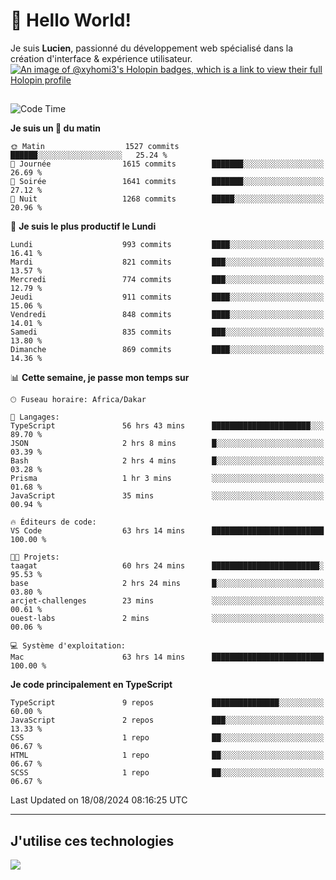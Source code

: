 # 👋 Hello World!

Je suis **Lucien**, passionné du développement web spécialisé dans la création d'interface & expérience utilisateur.
[![An image of @xyhomi3's Holopin badges, which is a link to view their full Holopin profile](https://holopin.me/xyhomi3)](https://holopin.io/@xyhomi3)

##

<!--START_SECTION:waka-->
![Code Time](http://img.shields.io/badge/Code%20Time-1%2C816%20hrs%2023%20mins-blue)

**Je suis un 🐤 du matin** 

```text
🌞 Matin                  1527 commits        ██████░░░░░░░░░░░░░░░░░░░   25.24 % 
🌆 Journée                1615 commits        ███████░░░░░░░░░░░░░░░░░░   26.69 % 
🌃 Soirée                 1641 commits        ███████░░░░░░░░░░░░░░░░░░   27.12 % 
🌙 Nuit                   1268 commits        █████░░░░░░░░░░░░░░░░░░░░   20.96 % 
```
📅 **Je suis le plus productif le Lundi** 

```text
Lundi                    993 commits         ████░░░░░░░░░░░░░░░░░░░░░   16.41 % 
Mardi                    821 commits         ███░░░░░░░░░░░░░░░░░░░░░░   13.57 % 
Mercredi                 774 commits         ███░░░░░░░░░░░░░░░░░░░░░░   12.79 % 
Jeudi                    911 commits         ████░░░░░░░░░░░░░░░░░░░░░   15.06 % 
Vendredi                 848 commits         ████░░░░░░░░░░░░░░░░░░░░░   14.01 % 
Samedi                   835 commits         ███░░░░░░░░░░░░░░░░░░░░░░   13.80 % 
Dimanche                 869 commits         ████░░░░░░░░░░░░░░░░░░░░░   14.36 % 
```


📊 **Cette semaine, je passe mon temps sur** 

```text
🕑︎ Fuseau horaire: Africa/Dakar

💬 Langages: 
TypeScript               56 hrs 43 mins      ██████████████████████░░░   89.70 % 
JSON                     2 hrs 8 mins        █░░░░░░░░░░░░░░░░░░░░░░░░   03.39 % 
Bash                     2 hrs 4 mins        █░░░░░░░░░░░░░░░░░░░░░░░░   03.28 % 
Prisma                   1 hr 3 mins         ░░░░░░░░░░░░░░░░░░░░░░░░░   01.68 % 
JavaScript               35 mins             ░░░░░░░░░░░░░░░░░░░░░░░░░   00.94 % 

🔥 Éditeurs de code: 
VS Code                  63 hrs 14 mins      █████████████████████████   100.00 % 

🐱‍💻 Projets: 
taagat                   60 hrs 24 mins      ████████████████████████░   95.53 % 
base                     2 hrs 24 mins       █░░░░░░░░░░░░░░░░░░░░░░░░   03.80 % 
arcjet-challenges        23 mins             ░░░░░░░░░░░░░░░░░░░░░░░░░   00.61 % 
ouest-labs               2 mins              ░░░░░░░░░░░░░░░░░░░░░░░░░   00.06 % 

💻 Système d'exploitation: 
Mac                      63 hrs 14 mins      █████████████████████████   100.00 % 
```

**Je code principalement en TypeScript** 

```text
TypeScript               9 repos             ███████████████░░░░░░░░░░   60.00 % 
JavaScript               2 repos             ███░░░░░░░░░░░░░░░░░░░░░░   13.33 % 
CSS                      1 repo              ██░░░░░░░░░░░░░░░░░░░░░░░   06.67 % 
HTML                     1 repo              ██░░░░░░░░░░░░░░░░░░░░░░░   06.67 % 
SCSS                     1 repo              ██░░░░░░░░░░░░░░░░░░░░░░░   06.67 % 
```




 Last Updated on 18/08/2024 08:16:25 UTC
<!--END_SECTION:waka-->
---

## J'utilise ces technologies

<p align="left">
  <a href="https://skillicons.dev">
    <img src="https://skillicons.dev/icons?i=ts,js,md,scss,tailwind,react,docker,express,astro,vite,nextjs,vercel,figma,ableton" />
  </a>
</p>

